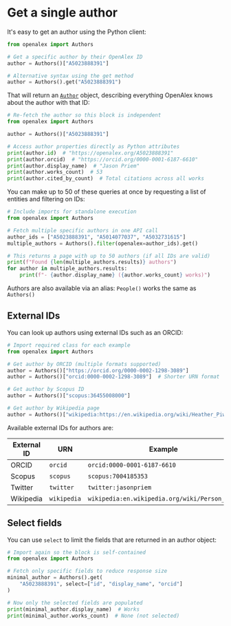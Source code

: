 # Get a single author

It's easy to get an author using the Python client:

```python
from openalex import Authors

# Get a specific author by their OpenAlex ID
author = Authors()["A5023888391"]

# Alternative syntax using the get method
author = Authors().get("A5023888391")
```

That will return an [`Author`](author-object.md) object, describing everything OpenAlex knows about the author with that ID:

```python
# Re-fetch the author so this block is independent
from openalex import Authors

author = Authors()["A5023888391"]

# Access author properties directly as Python attributes
print(author.id)  # "https://openalex.org/A5023888391"
print(author.orcid)  # "https://orcid.org/0000-0001-6187-6610"
print(author.display_name)  # "Jason Priem"
print(author.works_count)  # 53
print(author.cited_by_count)  # Total citations across all works
```

You can make up to 50 of these queries at once by requesting a list of entities and filtering on IDs:

```python
# Include imports for standalone execution
from openalex import Authors

# Fetch multiple specific authors in one API call
author_ids = ["A5023888391", "A5014077037", "A5032731615"]
multiple_authors = Authors().filter(openalex=author_ids).get()

# This returns a page with up to 50 authors (if all IDs are valid)
print(f"Found {len(multiple_authors.results)} authors")
for author in multiple_authors.results:
    print(f"- {author.display_name} ({author.works_count} works)")
```

Authors are also available via an alias: `People()` works the same as `Authors()`

## External IDs

You can look up authors using external IDs such as an ORCID:

```python
# Import required class for each example
from openalex import Authors

# Get author by ORCID (multiple formats supported)
author = Authors()["https://orcid.org/0000-0002-1298-3089"]
author = Authors()["orcid:0000-0002-1298-3089"]  # Shorter URN format

# Get author by Scopus ID
author = Authors()["scopus:36455008000"]

# Get author by Wikipedia page
author = Authors()["wikipedia:https://en.wikipedia.org/wiki/Heather_Piwowar"]
```

Available external IDs for authors are:

| External ID | URN | Example |
|------------|-----|---------|
| ORCID | `orcid` | `orcid:0000-0001-6187-6610` |
| Scopus | `scopus` | `scopus:7004185353` |
| Twitter | `twitter` | `twitter:jasonpriem` |
| Wikipedia | `wikipedia` | `wikipedia:en.wikipedia.org/wiki/Person_Name` |

## Select fields

You can use `select` to limit the fields that are returned in an author object:

```python
# Import again so the block is self‑contained
from openalex import Authors

# Fetch only specific fields to reduce response size
minimal_author = Authors().get(
    "A5023888391", select=["id", "display_name", "orcid"]
)

# Now only the selected fields are populated
print(minimal_author.display_name)  # Works
print(minimal_author.works_count)  # None (not selected)
```
